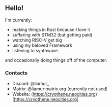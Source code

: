 ## Hello!

I'm currently:
- making things in Rust because I love it
- suffering with STM32 (but getting paid)
- watching RISC-V get big
- using my beloved Framework
- listening to synthwave

and occasionally doing things off of the computer.

### Contacts
- Discord: @liamur_
- Matrix: @liamur:matrix.org (currently not used)
- Website: (https://cryothene.neocities.org)[https://cryothene.neocities.org]

